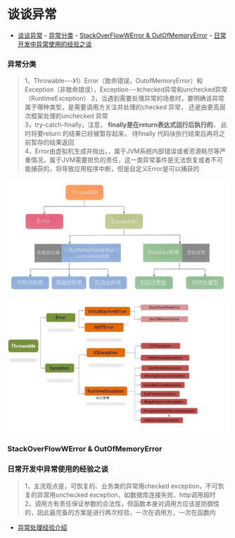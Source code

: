 # 谈谈异常

- [谈谈异常](#%E8%B0%88%E8%B0%88%E5%BC%82%E5%B8%B8)
        - [异常分类](#%E5%BC%82%E5%B8%B8%E5%88%86%E7%B1%BB)
        - [StackOverFlowWError & OutOfMemoryError](#stackoverflowwerror--outofmemoryerror)
        - [日常开发中异常使用的经验之谈](#%E6%97%A5%E5%B8%B8%E5%BC%80%E5%8F%91%E4%B8%AD%E5%BC%82%E5%B8%B8%E4%BD%BF%E7%94%A8%E7%9A%84%E7%BB%8F%E9%AA%8C%E4%B9%8B%E8%B0%88)


### 异常分类  
>1，Throwable---》1）Error（致命错误，OutofMemoryError）和Exception（非致命错误），Exception---》checked异常和unchecked异常（RuntimeException）
>2，当遇到需要处理异常的场景时，要明确该异常属于哪种类型，是需要调用方关注并处理的checked 异常， 还是由更高层次框架处理的unchecked 异常   
>3，try-catch-finally，注意， **finally是在return表达式运行后执行的**， 此时将要return 的结果已经被暂存起来， 待finally 代码块执行结束后再将之前暂存的结果返回     
>4，Error由虚拟机生成并抛出，，属于JVM系统内部错误或者资源耗尽等严重情况，属于JVM需要担负的责任，这一类异常事件是无法恢复或者不可能捕获的，将导致应用程序中断，但是自定义Error是可以捕获的        


![Alt text](./res/error-class.png "异常分类结构")


![Alt text](./res/throwable-struct.png "异常分类结构")

### StackOverFlowWError & OutOfMemoryError


### 日常开发中异常使用的经验之谈
>1，主流观点是，可恢复的、业务类的异常用checked exception，不可恢复的异常用unchecked exception，如数据库连接失败、http调用超时    
>2，调用方有责任保证参数的合法性，但函数本身对调用方应该是防御性的，因此最完备的方案是进行两次校验，一次在调用方，一次在函数内

* [异常处理经验介绍](https://novoland.github.io/%E8%AE%BE%E8%AE%A1/2015/08/17/%E5%BC%82%E5%B8%B8.html)